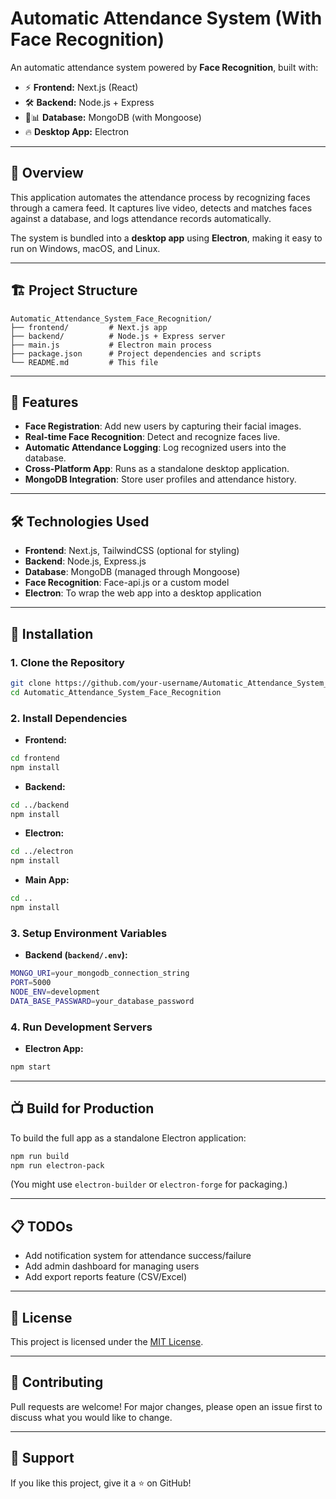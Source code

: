 # Automatic Attendance System (With Face Recognition)

An automatic attendance system powered by **Face Recognition**, built with:

- ⚡ **Frontend:** Next.js (React)
- 🛠️ **Backend:** Node.js + Express
- 💃📊 **Database:** MongoDB (with Mongoose)
- 🔥 **Desktop App:** Electron

---

## 📸 Overview

This application automates the attendance process by recognizing faces through a camera feed. It captures live video, detects and matches faces against a database, and logs attendance records automatically.

The system is bundled into a **desktop app** using **Electron**, making it easy to run on Windows, macOS, and Linux.

---

## 🏗️ Project Structure

```
Automatic_Attendance_System_Face_Recognition/
├── frontend/         # Next.js app
├── backend/          # Node.js + Express server
├── main.js           # Electron main process
├── package.json      # Project dependencies and scripts
└── README.md         # This file
```

---

## 🚀 Features

- **Face Registration**: Add new users by capturing their facial images.
- **Real-time Face Recognition**: Detect and recognize faces live.
- **Automatic Attendance Logging**: Log recognized users into the database.
- **Cross-Platform App**: Runs as a standalone desktop application.
- **MongoDB Integration**: Store user profiles and attendance history.

---

## 🛠️ Technologies Used

- **Frontend**: Next.js, TailwindCSS (optional for styling)
- **Backend**: Node.js, Express.js
- **Database**: MongoDB (managed through Mongoose)
- **Face Recognition**: Face-api.js or a custom model
- **Electron**: To wrap the web app into a desktop application

---

## 🧹 Installation

### 1. Clone the Repository

```bash
git clone https://github.com/your-username/Automatic_Attendance_System_Face_Recognition.git
cd Automatic_Attendance_System_Face_Recognition
```

### 2. Install Dependencies

- **Frontend:**

```bash
cd frontend
npm install
```

- **Backend:**

```bash
cd ../backend
npm install
```

- **Electron:**

```bash
cd ../electron
npm install
```

- **Main App:**

```bash
cd ..
npm install
```

### 3. Setup Environment Variables

- **Backend (`backend/.env`):**

```bash
MONGO_URI=your_mongodb_connection_string
PORT=5000
NODE_ENV=development
DATA_BASE_PASSWARD=your_database_password
```

### 4. Run Development Servers

- **Electron App:**

```bash
npm start
```

---

## 📺 Build for Production

To build the full app as a standalone Electron application:

```bash
npm run build
npm run electron-pack
```

(You might use `electron-builder` or `electron-forge` for packaging.)

---

## 📋 TODOs

- Add notification system for attendance success/failure
- Add admin dashboard for managing users
- Add export reports feature (CSV/Excel)

---

## 📄 License

This project is licensed under the [MIT License](LICENSE).

---

## 🤝 Contributing

Pull requests are welcome! For major changes, please open an issue first to discuss what you would like to change.

---

## 🌟 Support

If you like this project, give it a ⭐ on GitHub!
